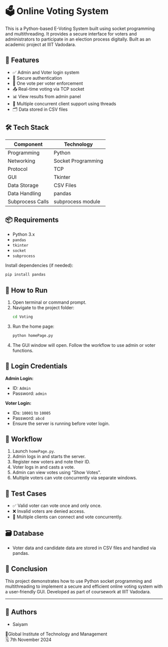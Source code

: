 
# 🗳️ Online Voting System

This is a Python-based E-Voting System built using socket programming and multithreading. It provides a secure interface for voters and administrators to participate in an election process digitally. Built as an academic project at IIIT Vadodara.

## 📌 Features

- ✅ Admin and Voter login system
- 🔐 Secure authentication
- 🧾 One vote per voter enforcement
- 📤 Real-time voting via TCP socket
- 📊 View results from admin panel
- 👥 Multiple concurrent client support using threads
- 🗂️ Data stored in CSV files

## 🛠️ Tech Stack

| Component          | Technology         |
|-------------------|--------------------|
| Programming       | Python             |
| Networking        | Socket Programming |
| Protocol          | TCP                |
| GUI               | Tkinter            |
| Data Storage      | CSV Files          |
| Data Handling     | pandas             |
| Subprocess Calls  | subprocess module  |

## 📦 Requirements

- Python 3.x
- `pandas`
- `tkinter`
- `socket`
- `subprocess`

Install dependencies (if needed):

```bash
pip install pandas
```

## 🚀 How to Run

1. Open terminal or command prompt.
2. Navigate to the project folder:
   ```bash
   cd Voting
   ```
3. Run the home page:
   ```bash
   python homePage.py
   ```
4. The GUI window will open. Follow the workflow to use admin or voter functions.

## 🔑 Login Credentials

**Admin Login:**
- ID: `Admin`
- Password: `admin`

**Voter Login:**
- IDs: `10001` to `10005`
- Password: `abcd`
- Ensure the server is running before voter login.

## 🔄 Workflow

1. Launch `homePage.py`.
2. Admin logs in and starts the server.
3. Register new voters and note their ID.
4. Voter logs in and casts a vote.
5. Admin can view votes using "Show Votes".
6. Multiple voters can vote concurrently via separate windows.

## 🧪 Test Cases

- ✅ Valid voter can vote once and only once.
- ❌ Invalid voters are denied access.
- 🔁 Multiple clients can connect and vote concurrently.

## 🗃️ Database

- Voter data and candidate data are stored in CSV files and handled via pandas.

## 🧾 Conclusion

This project demonstrates how to use Python socket programming and multithreading to implement a secure and efficient online voting system with a user-friendly GUI. Developed as part of coursework at IIIT Vadodara.

---

## 👥 Authors

- Saiyam

📍Global Institute of Technology and Management  
🗓️ 7th November 2024

